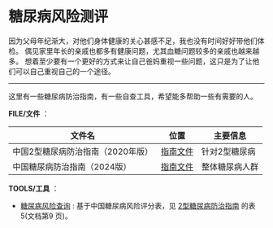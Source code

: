 # 糖尿病风险测评

因为父母年纪渐大，对他们身体健康的关心甚感不足，我也没有时间好好带他们体检。
偶见家里年长的亲戚也都多有健康问题，尤其血糖问题较多的亲戚也越来越多。
想着至少要有一个更好的方式来让自己爸妈重视一些问题，这只是为了让他们可以自己重视自己的一个途径。

-----


这里有一些糖尿病防治指南，有一些自查工具，希望能多帮助一些有需要的人。

**FILE/文件** ：

| 文件名 | 位置 | 主要信息 |
|-------|------|---------|
|中国2型糖尿病防治指南（2020年版）|[指南文件](FILES/Chinese%20Guideline%20for%20Type%202%20Diabetes%20Prevention%20and%20Treatment%20(2020%20Edition%20Chinese).pdf)|针对2型糖尿病|
|中国糖尿病防治指南（2024版）|[指南文件](FILES/Chinese%20Guideline%20for%20Diabetes%20Prevention%20and%20Treatment%20(2024%20Edition%20Chinese).pdf)|整体糖尿病人群|

**TOOLS/工具** ：

- [糖尿病风险查询]() : 基于中国糖尿病风险评分表，见 [2型糖尿病防治指南](FILES/Chinese%20Guideline%20for%20Type%202%20Diabetes%20Prevention%20and%20Treatment%20(2020%20Edition%20Chinese).pdf) 的表5(文档第9
页)。

